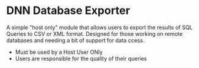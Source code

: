 # DNN Database Exporter
A simple "host only" module that allows users to export the results of SQL Queries to CSV or XML format.  Designed for those working on remote databases and needing a bit of support for data ccess.

* Must be used by a Host User ONly
* Users are responsible for the quality of their queries

